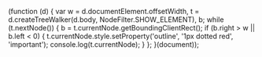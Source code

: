 (function (d) {
    var w = d.documentElement.offsetWidth,
        t = d.createTreeWalker(d.body, NodeFilter.SHOW_ELEMENT),
        b;
    while (t.nextNode()) {
        b = t.currentNode.getBoundingClientRect();
        if (b.right > w || b.left < 0) {
            t.currentNode.style.setProperty('outline', '1px dotted red', 'important');
            console.log(t.currentNode);
        }
    };
}(document));